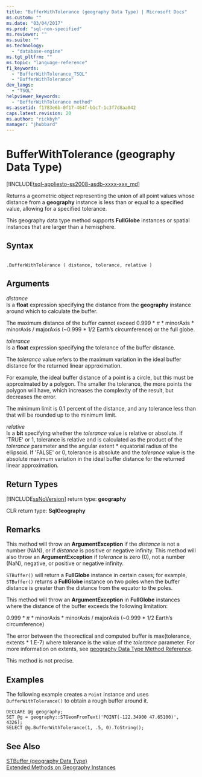 ```yaml
---
title: "BufferWithTolerance (geography Data Type) | Microsoft Docs"
ms.custom: ""
ms.date: "03/04/2017"
ms.prod: "sql-non-specified"
ms.reviewer: ""
ms.suite: ""
ms.technology: 
  - "database-engine"
ms.tgt_pltfrm: ""
ms.topic: "language-reference"
f1_keywords: 
  - "BufferWithTolerance_TSQL"
  - "BufferWithTolerance"
dev_langs: 
  - "TSQL"
helpviewer_keywords: 
  - "BefferWithTolerance method"
ms.assetid: f1783e6b-0f17-464f-b1c7-1c3f7d8aa042
caps.latest.revision: 20
ms.author: "rickbyh"
manager: "jhubbard"
---
```

# BufferWithTolerance (geography Data Type)
[!INCLUDE[tsql-appliesto-ss2008-asdb-xxxx-xxx_md](../../relational-databases/import-export/includes/tsql-appliesto-ss2008-asdb-xxxx-xxx-md.md)]

  Returns a geometric object representing the union of all point values whose distance from a **geography** instance is less than or equal to a specified value, allowing for a specified tolerance.  
  
 This geography data type method supports **FullGlobe** instances or spatial instances that are larger than a hemisphere.  
  
## Syntax  
  
```  
  
.BufferWithTolerance ( distance, tolerance, relative )  
```  
  
## Arguments  
 *distance*  
 Is a **float** expression specifying the distance from the **geography** instance around which to calculate the buffer.  
  
 The maximum distance of the buffer cannot exceed 0.999 \* *π*  * minorAxis \* minorAxis / majorAxis (~0.999 \* 1/2 Earth’s circumference) or the full globe.  
  
 *tolerance*  
 Is a **float** expression specifying the tolerance of the buffer distance.  
  
 The *tolerance* value refers to the maximum variation in the ideal buffer distance for the returned linear approximation.  
  
 For example, the ideal buffer distance of a point is a circle, but this must be approximated by a polygon. The smaller the tolerance, the more points the polygon will have, which increases the complexity of the result, but decreases the error.  
  
 The minimum limit is 0.1 percent of the distance, and any tolerance less than that will be rounded up to the minimum limit.  
  
 *relative*  
 Is a **bit** specifying whether the *tolerance* value is relative or absolute. If 'TRUE' or 1, tolerance is relative and is calculated as the product of the *tolerance* parameter and the angular extent \* equatorial radius of the ellipsoid. If 'FALSE' or 0, tolerance is absolute and the *tolerance* value is the absolute maximum variation in the ideal buffer distance for the returned linear approximation.  
  
## Return Types  
 [!INCLUDE[ssNoVersion](../../a9notintoc/includes/ssnoversion-md.md)] return type: **geography**  
  
 CLR return type: **SqlGeography**  
  
## Remarks  
 This method will throw an **ArgumentException** if the *distance* is not a number (NAN), or if *distance* is positive or negative infinity.  This method will also throw an **ArgumentException** if *tolerance* is zero (0), not a number (NaN), negative, or positive or negative infinity.  
  
 `STBuffer()` will return a **FullGlobe** instance in certain cases; for example, `STBuffer()` returns a **FullGlobe** instance on two poles when the buffer distance is greater than the distance from the equator to the poles.  
  
 This method will throw an **ArgumentException** in **FullGlobe** instances where the distance of the buffer exceeds the following limitation:  
  
 0.999 \* *π* * minorAxis \* minorAxis / majorAxis (~0.999 \* 1/2 Earth’s circumference)  
  
 The error between the theorectical and computed buffer is max(tolerance, extents \* 1.E-7) where tolerance is the value of the *tolerance* parameter. For more information on extents, see [geography Data Type Method Reference](../../a9retired/geography-data-type-method-reference.md).  
  
 This method is not precise.  
  
## Examples  
 The following example creates a `Point` instance and uses `BufferWithTolerance()` to obtain a rough buffer around it.  
  
```  
DECLARE @g geography;  
SET @g = geography::STGeomFromText('POINT(-122.34900 47.65100)', 4326);  
SELECT @g.BufferWithTolerance(1, .5, 0).ToString();  
```  
  
## See Also  
 [STBuffer &#40;geography Data Type&#41;](../../t-sql/data-types/stbuffer-geography-data-type.md)   
 [Extended Methods on Geography Instances](../../t-sql/data-types/extended-methods-on-geography-instances.md)  
  
  